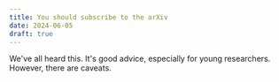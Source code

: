 ```yaml
---
title: You should subscribe to the arXiv
date: 2024-06-05
draft: true
---
```


We've all heard this. It's good advice, especially for young researchers. However, there are caveats. 
